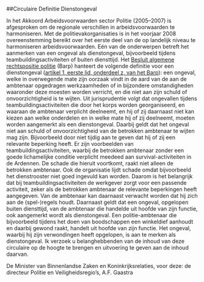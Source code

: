 <meta http-equiv='Content-Type' content='text/html; charset=utf-8' />

##Circulaire Definitie Dienstongeval

In het Akkoord Arbeidsvoorwaarden sector Politie (2005–2007) is afgesproken om de regionale verschillen in arbeidsvoorwaarden te harmoniseren. Met de politievakorganisaties is in het voorjaar 2008 overeenstemming bereikt over het eerste deel van de op landelijk niveau te harmoniseren arbeidsvoorwaarden. Eén van de onderwerpen betreft het aanmerken van een ongeval als dienstongeval, bijvoorbeeld tijdens teambuildingsactiviteiten of buiten diensttijd. Het [Besluit algemene rechtspositie politie](../../../../../AMvB/besluit/algemene/rechtspositie/politie/BWBR0006516/README.md) (Barp) hanteert de volgende definitie voor een dienstongeval ([artikel 1, eerste lid, onderdeel z, van het Barp](../../../../../AMvB/besluit/algemene/rechtspositie/politie/BWBR0006516/README.md)): een ongeval, welke in overwegende mate zijn oorzaak vindt in de aard van de aan de ambtenaar opgedragen werkzaamheden of in bijzondere omstandigheden waaronder deze moesten worden verricht, en die niet aan zijn schuld of onvoorzichtigheid is te wijten. Uit jurisprudentie volgt dat ongevallen tijdens teambuildingsactiviteiten die door het korps worden georganiseerd, en waaraan de ambtenaar verplicht deelneemt, en hij of zij daarnaast niet kan kiezen aan welke onderdelen en in welke mate hij of zij deelneemt, moeten worden aangemerkt als een dienstongeval. Daarbij geldt dat het ongeval niet aan schuld of onvoorzichtigheid van de betrokken ambtenaar te wijten mag zijn. Bijvoorbeeld door niet tijdig aan te geven dat hij of zij een relevante beperking heeft. Er zijn voorbeelden van teambuildingsactiviteiten, waarbij de betrokken ambtenaar zonder een goede lichamelijke conditie verplicht meedeed aan survival-activiteiten in de Ardennen. De schade die hieruit voortkomt, raakt niet alleen de betrokken ambtenaar. Ook de organisatie lijdt schade omdat bijvoorbeeld het dienstrooster niet goed ingevuld kan worden. Daarom is het belangrijk dat bij teambuildingsactiviteiten de werkgever zorgt voor een passende activiteit, zeker als de betrokken ambtenaar de relevante beperkingen heeft aangegeven. Van de ambtenaar kan daarnaast verwacht worden dat hij zich aan de (spel-)regels houdt. Daarnaast geldt dat een ongeval, opgelopen buiten diensttijd, van de ambtenaar die handelde uit hoofde van zijn functie, ook aangemerkt wordt als dienstongeval. Een politie-ambtenaar die bijvoorbeeld tijdens het doen van boodschappen een winkeldief aanhoudt en daarbij gewond raakt, handelt uit hoofde van zijn functie. Het ongeval, waarbij hij zijn verwondingen heeft opgelopen, is aan te merken als dienstongeval. Ik verzoek u belanghebbenden van de inhoud van deze circulaire op de hoogte te brengen en uitvoering te geven aan de inhoud daarvan.    

De 
Minister van Binnenlandse Zaken en Koninkrijksrelaties, voor deze: de 
directeur Politie en Veiligheidsregio’s, 
A.F. Gaastra     
